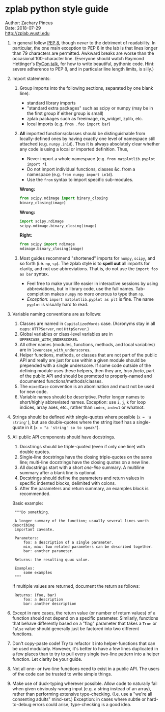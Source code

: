 # zplab python style guide
Author: Zachary Pincus  
Date: 2018-07-29  
http://zplab.wustl.edu


1. In general follow [PEP 8](https://www.python.org/dev/peps/pep-0008/), though *never* to the detriment of readability. In particular, the one main exception to PEP 8 in the lab is that lines longer than 79 characters are permitted. Awkward breaks are worse than the occasional 100-character line. (Everyone should watch Raymond Hettinger's [PyCon talk](https://www.youtube.com/watch?v=wf-BqAjZb8M), for how to write beautiful, pythonic code. Hint: severe adherence to PEP 8, and in particular line length limits, is silly.)

2. Import statements:
    1. Group imports into the following sections, separated by one blank line):
        - standard library imports
        - "standard extra packages" such as scipy or numpy (may be in the first group if either group is small)
        - zplab packages such as freeimage, ris_widget, zplib, etc.
        - local imports (e.g. `from .foo import bar`)
        
    2. **All** imported functions/classes should be distinguishable from locally-defined ones by having exactly one level of namespace still attached (e.g. `numpy.in1d`). Thus it is always absolutely clear whether any code is using a local or imported definition. Thus,
        - Never import a whole namespace (e.g. `from matplotlib.pyplot import *`).
        - Do not import individual functions, classes &c. from a namespace (e.g. `from numpy import in1d`).
        - Use the `from` syntax to import specific sub-modules.
            
        **Wrong:**
        ```python
        from scipy.ndimage import binary_closing
        binary_closing(image)
        ```
        **Wrong:**
         ```python
        import scipy.ndimage
        scipy.ndimage.binary_closing(image)
        ```
        **Right:**
         ```python
        from scipy import ndimage
        ndimage.binary_closing(image)
        ``` 
        
    3. Most guides recommend "shortened" imports for `numpy`, `scipy`, and so forth (i.e. `np`, `sp`). The zplab style is to **spell out** all imports for clarity, and not use abbreviations. That is, do not use the `import foo as bar` syntax.
        - Feel free to make your life easier in interactive sessions by using abbreviations, but in library code, use the full names. Tab-completion makes `numpy` no more onerous to type than `np`. 
        - *Exception:* `import matplotlib.pyplot as plt` is fine. The name `pyplot` is visually hard to read.

3. Variable naming conventions are as follows:
    1. Classes are named in `CapitalizedWords` case. (Acronyms stay in all caps: `HTTPServer`, not `HttpServer`.)
    2. Global variables or class-level variables are in `UPPERCASE_WITH_UNDERSCORES`.
    3. All other names (modules, functions, methods, and local variables) are in `lowercase_with_underscores`.
    4. Helper functions, methods, or classes that are not part of the public API and really are just for use within a given module should be prepended with a single underscore. If some code outside of the defining module uses these helpers, then they are, *ipso facto*, part of the public API and should be promoted to properly-named and documented functions/methods/classes.
    5. The `mixedCase` convention is an abomination and must not be used for new code.
    6. Variable names should be descriptive. Prefer longer names to short/highly abbreviated names. Exception: use `i`, `j`, `k` for loop indices, array axes, etc., rather than `index`, `index1` or whatnot. 

4. Strings should be defined with single-quotes where possible (`x = 'a string'`), but use double-quotes where the string itself has a single-quote in it (`x = "a 'string' so to speak"`). 

5. All public API components should have docstrings.
    1. Docstrings should be triple-quoted (even if only one line) with double quotes.
    2. Single-line docstrings have the closing triple-quotes on the same line; multi-line docstrings have the closing quotes on a new line.
    3. All docstrings start with a short *one-line* summary. A multiline summary after a blank line is optional.
    4. Docstrings should define the parameters and return values in specific indented blocks, delimited with colons.
    5. After the parameters and return summary, an examples block is recommended.
    
    Basic example:
    
        """Do something.

        A longer summary of the function; usually several lines worth describing
        important caveate.
        
        Parameters:
            foo: a description of a single parameter.
            min, max: two related parameters can be described together.
            bar: another parameter.
            
        Returns: the resulting quux value.

        Examples: 
            some examples
        """
    If multiple values are returned, document the return as follows:
    
        Returns: (foo, bar)
            foo: a description
            bar: another description

4. Except in rare cases, the return value (or number of return values) of a function should not depend on a specific parameter. Similarly, functions that behave differently based on a "flag" parameter that takes a `True` or `False` value should generally just be factored into two different functions.

5. Don't copy-paste code! Try to refactor it into helper-functions that can be used modularly. However, it's better to have a few lines duplicated in a few places than to try to pull every single two-line pattern into a helper function. Let clarity be your guide.

6. Not all one- or two-line functions need to exist in a public API. The users of the code can be trusted to write simple things. 

7. Make use of duck-typing wherever possible. Allow code to naturally fail when given obviously-wrong input (e.g. a string instead of an array), rather than performing extensive type-checking. (I.e. use a "we're all consenting adults" mind-set.) Exception: in cases where subtle or hard-to-debug errors could arise, type-checking is a good idea. 
